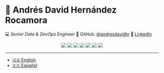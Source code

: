 <!-- assets/banner.png -->
<!--<p align="center">
  <img src="assets/banner.png" alt="Andrés David Hernández Rocamora - Senior Data & DevOps Engineer">
</p>-->

# 👋 Andrés David Hernández Rocamora
💻 *Senior Data & DevOps Engineer*
📍 GitHub: [@andresdavidhr](https://github.com/andresdavidhr)
🔗 [LinkedIn](https://www.linkedin.com/in/andresdavidhr)

<p align="center">
    <img src="https://img.shields.io/badge/Linux-Expert-black?logo=linux&logoColor=white" />
    <img src="https://img.shields.io/badge/Shell%20Script-Advanced-blue?logo=gnu-bash&logoColor=white" />
    <img src="https://img.shields.io/badge/SQL-Advanced-lightgrey?logo=mysql" />
    <img src="https://img.shields.io/badge/Git-Advanced-orange?logo=git&logoColor=white" />
    <img src="https://img.shields.io/badge/Python-Intermediate-yellow?logo=python&logoColor=white" />
    <img src="https://img.shields.io/badge/Flutter-Intermediate-02569B?logo=flutter&logoColor=white" />
    <img src="https://img.shields.io/badge/Cloud%20Digital%20Leader-Certified-brightgreen?logo=googlecloud" />
</p>

---

- [🇬🇧 English](lang/english.md)
- [🇪🇸 Español](lang/spanish.md)